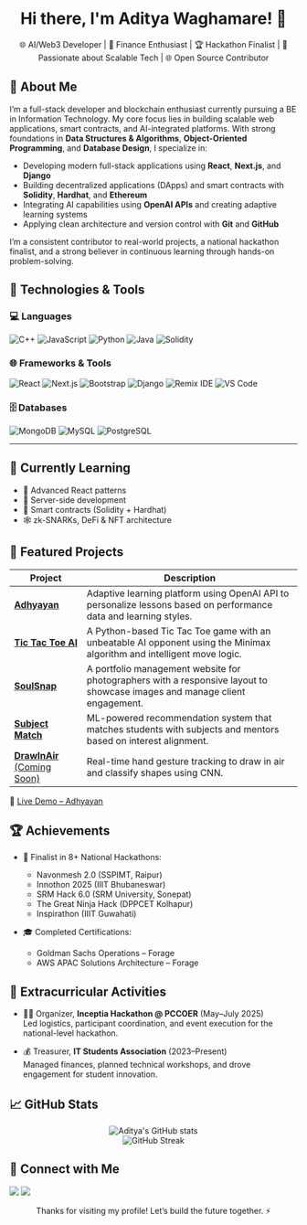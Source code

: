 <h1 align="center">Hi there, I'm Aditya Waghamare! 👋</h1>

<p align="center">
    🌐 AI/Web3 Developer | 💸 Finance Enthusiast | 🏆 Hackathon Finalist | 🤖 Passionate about Scalable Tech | 🌐 Open Source Contributor</p>
</p>

## 🧠 About Me

I’m a full-stack developer and blockchain enthusiast currently pursuing a BE in Information Technology. My core focus lies in building scalable web applications, smart contracts, and AI-integrated platforms. With strong foundations in **Data Structures & Algorithms**, **Object-Oriented Programming**, and **Database Design**, I specialize in:

- Developing modern full-stack applications using **React**, **Next.js**, and **Django**
- Building decentralized applications (DApps) and smart contracts with **Solidity**, **Hardhat**, and **Ethereum**
- Integrating AI capabilities using **OpenAI APIs** and creating adaptive learning systems
- Applying clean architecture and version control with **Git** and **GitHub**

I’m a consistent contributor to real-world projects, a national hackathon finalist, and a strong believer in continuous learning through hands-on problem-solving.


## 🧰 Technologies & Tools

### 💻 Languages  
![C++](https://img.shields.io/badge/-C++-black?style=flat-square&logo=c%2B%2B)
![JavaScript](https://img.shields.io/badge/-JavaScript-black?style=flat-square&logo=javascript)
![Python](https://img.shields.io/badge/-Python-black?style=flat-square&logo=python)
![Java](https://img.shields.io/badge/-Java-black?style=flat-square&logo=java)
![Solidity](https://img.shields.io/badge/-Solidity-black?style=flat-square&logo=solidity)

### 🌐 Frameworks & Tools  
![React](https://img.shields.io/badge/-React-black?style=flat-square&logo=react)
![Next.js](https://img.shields.io/badge/-Next.js-black?style=flat-square&logo=next.js)
![Bootstrap](https://img.shields.io/badge/-Bootstrap-black?style=flat-square&logo=bootstrap)
![Django](https://img.shields.io/badge/-Django-black?style=flat-square&logo=django)
![Remix IDE](https://img.shields.io/badge/-Remix_IDE-black?style=flat-square&logo=ethereum)
![VS Code](https://img.shields.io/badge/-VS%20Code-black?style=flat-square&logo=visual-studio-code)

### 🗄️ Databases  
![MongoDB](https://img.shields.io/badge/-MongoDB-black?style=flat-square&logo=mongodb)
![MySQL](https://img.shields.io/badge/-MySQL-black?style=flat-square&logo=mysql)
![PostgreSQL](https://img.shields.io/badge/-PostgreSQL-black?style=flat-square&logo=postgresql)

---

## 🌱 Currently Learning
- 🔁 Advanced React patterns
- 🧩 Server-side development
- 🔐 Smart contracts (Solidity + Hardhat)
- 🕸️ zk-SNARKs, DeFi & NFT architecture


## 📂 Featured Projects

| Project | Description |
|--------|-------------|
| [**Adhyayan**](https://github.com/adityawaghamare04/Adhyayan) | Adaptive learning platform using OpenAI API to personalize lessons based on performance data and learning styles. |
| [**Tic Tac Toe AI**](https://github.com/adityawaghamare04/PRODIGY_WD_03) | A Python-based Tic Tac Toe game with an unbeatable AI opponent using the Minimax algorithm and intelligent move logic. |
| [**SoulSnap**](https://github.com/adityawaghamare04/PRODIGY_WD_01) | A portfolio management website for photographers with a responsive layout to showcase images and manage client engagement. |
| [**Subject Match**](https://github.com/adityawaghamare04/Subject-match) | ML-powered recommendation system that matches students with subjects and mentors based on interest alignment. |
| [**DrawInAir** (Coming Soon)]() | Real-time hand gesture tracking to draw in air and classify shapes using CNN. |

🔗 [Live Demo – Adhyayan](https://adhyayan1.vercel.app/)

## 🏆 Achievements

- 🥇 Finalist in 8+ National Hackathons:
  - Navonmesh 2.0 (SSPIMT, Raipur)
  - Innothon 2025 (IIIT Bhubaneswar)
  - SRM Hack 6.0 (SRM University, Sonepat)
  - The Great Ninja Hack (DPPCET Kolhapur)
  - Inspirathon (IIIT Guwahati)
    
- 🎓 Completed Certifications:
  - Goldman Sachs Operations – Forage
  - AWS APAC Solutions Architecture – Forage


## 🎯 Extracurricular Activities

- 👨‍💼 Organizer, **Inceptia Hackathon @ PCCOER** (May–July 2025)  
  Led logistics, participant coordination, and event execution for the national-level hackathon.
  
- 💰 Treasurer, **IT Students Association** (2023–Present)  
  Managed finances, planned technical workshops, and drove engagement for student innovation.


## 📈 GitHub Stats
<p align="center">
  <img src="https://github-readme-stats.vercel.app/api?username=adityawaghamare04&show_icons=true&theme=radical" alt="Aditya's GitHub stats" />
  <br/>
  <img src="https://github-readme-streak-stats.herokuapp.com/?user=adityawaghamare04&theme=radical" alt="GitHub Streak"/>
</p>


## 🔗 Connect with Me

<p>
  <a href="https://www.linkedin.com/in/aditya-waghamare-707595257/"><img src="https://img.shields.io/badge/-LinkedIn-blue?style=flat-square&logo=linkedin"></a>
  <a href="mailto:adityawaghamare7620@gmail.com"><img src="https://img.shields.io/badge/-Email-red?style=flat-square&logo=gmail"></a>
</p>



<p align="center">
  Thanks for visiting my profile! Let’s build the future together. ⚡
</p>
